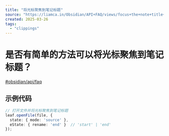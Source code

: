 ```yaml
---
title: "将光标聚焦到笔记标题"
source: "https://liamca.in/Obsidian/API+FAQ/views/focus+the+note+title+with+the+cursor"
created: 2025-03-26
tags:
  - "clippings"
---
```

# 是否有简单的方法可以将光标聚焦到笔记标题？

[#obsidian/api/faq](https://liamca.in/Obsidian/API+FAQ/views/#obsidian/api/faq)

## 示例代码

```ts
// 打开文件并将光标聚焦到笔记标题
leaf.openFile(file, {
  state: { mode: 'source' }, 
  eState: { rename: 'end' }  // 'start' | 'end'
});
